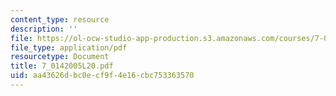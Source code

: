 ```yaml
---
content_type: resource
description: ''
file: https://ol-ocw-studio-app-production.s3.amazonaws.com/courses/7-014-introductory-biology-spring-2005/aa43626dbc0ecf9f4e16cbc753363570_7_0142005L20.pdf
file_type: application/pdf
resourcetype: Document
title: 7_0142005L20.pdf
uid: aa43626d-bc0e-cf9f-4e16-cbc753363570
---
```

